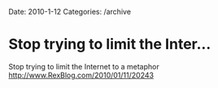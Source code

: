 Date: 2010-1-12
Categories: /archive

# Stop trying to limit the Inter...

Stop trying to limit the Internet to a metaphor <a href="http://www.RexBlog.com/2010/01/11/20243" rel="nofollow">http://www.RexBlog.com/2010/01/11/20243</a>
